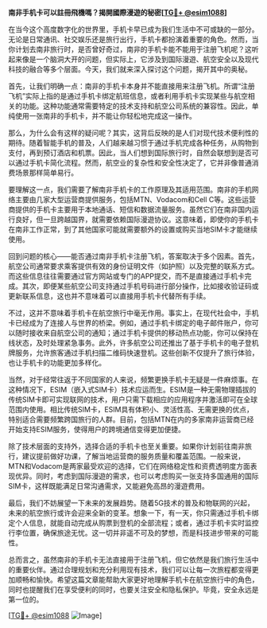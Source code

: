 **南非手机卡可以註冊飛機嗎？揭開國際漫遊的秘密[[TG💪+ @esim1088](https://t.me/s/esim1088)]**

在当今这个高度数字化的世界里，手机卡早已成为我们生活中不可或缺的一部分。无论是日常通讯、社交娱乐还是旅行出行，手机卡都扮演着重要的角色。然而，当你计划去南非旅行时，是否曾好奇过，南非的手机卡能不能用于注册飞机呢？这听起来像是一个脑洞大开的问题，但实际上，它涉及到国际漫遊、航空安全以及现代科技的融合等多个层面。今天，我们就来深入探讨这个问题，揭开其中的奥秘。

首先，让我们明确一点：南非的手机卡本身并不能直接用来注册飞机。所谓“注册飞机”实际上指的是通过手机卡绑定航班信息，或者利用手机卡实现某些与航空相关的功能。这种功能通常需要特定的技术支持和航空公司系统的兼容性。因此，单纯使用一张南非的手机卡，并不能让你轻松地完成这一操作。

那么，为什么会有这样的疑问呢？其实，这背后反映的是人们对现代技术便利性的期待。随着智能手机的普及，人们越来越习惯于通过手机完成各种任务，从购物到支付，再到预订酒店和机票。因此，当人们想到国际旅行时，自然会联想到是否可以通过手机卡简化流程。然而，航空业的复杂性和安全性决定了，它并非像普通消费场景那样简单易行。

要理解这一点，我们需要了解南非手机卡的工作原理及其适用范围。南非的手机网络主要由几家大型运营商提供服务，包括MTN、Vodacom和Cell C等。这些运营商提供的手机卡主要用于本地通话、短信和数据流量服务。虽然它们在南非国内运行良好，但一旦跨越国界，就需要依赖国际漫遊协议。这意味着，即使你的手机卡在南非工作正常，到了其他国家可能就需要额外的设置或购买当地SIM卡才能继续使用。

回到问题的核心——能否通过南非手机卡注册飞机，答案取决于多个因素。首先，航空公司通常要求乘客提供有效的身份证明文件（如护照）以及完整的联系方式。而这些信息往往需要通过官方网站或专门的APP提交，而不是直接通过手机卡完成。其次，即便某些航空公司支持通过手机号码进行部分操作，比如接收验证码或更新联系信息，这也并不意味着可以直接用手机卡代替所有手续。

不过，这并不意味着手机卡在航空旅行中毫无作用。事实上，在现代社会中，手机卡已经成为了连接人与世界的桥梁。例如，通过手机卡绑定的电子邮件账户，你可以随时接收来自航空公司的通知；通过手机卡提供的移动热点功能，你可以保持在线状态，及时处理紧急事务。此外，许多航空公司还推出了基于手机卡的电子登机牌服务，允许旅客通过手机扫描二维码快速登机。这些创新不仅提升了旅行体验，也让手机卡的功能更加多样化。

当然，对于经常往返于不同国家的人来说，频繁更换手机卡无疑是一件麻烦事。在这种情况下，ESIM（嵌入式SIM卡）技术应运而生。ESIM是一种无需物理插拔的传统SIM卡即可实现联网的技术，用户只需下载相应的应用程序并激活即可在全球范围内使用。相比传统SIM卡，ESIM具有体积小、灵活性高、无需更换的优点，特别适合需要频繁跨国旅行的人群。目前，包括MTN在内的多家南非运营商已经开始支持ESIM服务，使得用户的跨境通信变得更加便捷。

除了技术层面的支持外，选择合适的手机卡也至关重要。如果你计划前往南非旅行，建议提前做好功课，了解当地运营商的服务质量和覆盖范围。一般来说，MTN和Vodacom是两家最受欢迎的选择，它们在网络稳定性和资费透明度方面表现优异。同时，考虑到国际漫遊的需求，也可以考虑购买一张支持多国通用的国际SIM卡，这样既能满足日常沟通需求，又能避免高昂的漫遊费用。

最后，我们不妨展望一下未来的发展趋势。随着5G技术的普及和物联网的兴起，未来的航空旅行或许会迎来全新的变革。想象一下，有一天，你只需通过手机卡绑定个人信息，就能自动完成从购票到登机的全部流程；或者，通过手机卡实时监控行李位置，确保旅途无忧。这一切并非遥不可及的梦想，而是科技进步带来的可能性。

总而言之，虽然南非的手机卡无法直接用于注册飞机，但它依然是我们旅行生活中的重要伙伴。通过合理规划和充分利用现有技术，我们可以让每一次旅程都变得更加顺畅和愉快。希望这篇文章能帮助大家更好地理解手机卡在航空旅行中的角色，同时也提醒我们在享受便利的同时，也要关注安全和隐私保护。毕竟，安全永远是第一位的。

[[TG💪+ @esim1088](https://t.me/s/esim1088) ![Image](https://i.postimg.cc/4NQfJmqS/Snipaste-2025-05-13-00-14-12.png)]